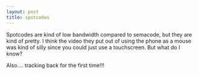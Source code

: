 ```yaml
---
layout: post
title: spotcodes 
---
```

<p>Spotcodes are kind of low bandwidth compared to semacode, but they are kind of pretty. I think the video they put out of using the phone as a mouse was kind of silly since you could just use a touchscreen. But what do I know? </p><p>Also.... tracking back for the first time!!! </p>
